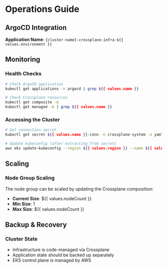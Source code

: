 
# Operations Guide

## ArgoCD Integration

**Application Name**: `{cluster-name}-crossplane-infra-${{ values.environment }}`

## Monitoring

### Health Checks
```bash
# Check ArgoCD application
kubectl get applications -n argocd | grep ${{ values.name }}

# Check Crossplane resources
kubectl get composite -A
kubectl get managed -A | grep ${{ values.name }}
```

### Accessing the Cluster
```bash
# Get connection secret
kubectl get secret ${{ values.name }}-conn -n crossplane-system -o yaml

# Update kubeconfig (after extracting from secret)
aws eks update-kubeconfig --region ${{ values.region }} --name ${{ values.name }}
```

## Scaling

### Node Group Scaling
The node group can be scaled by updating the Crossplane composition:
- **Current Size**: ${{ values.nodeCount }}
- **Min Size**: 1
- **Max Size**: ${{ values.nodeCount }}

## Backup & Recovery

### Cluster State
- Infrastructure is code-managed via Crossplane
- Application state should be backed up separately
- EKS control plane is managed by AWS
